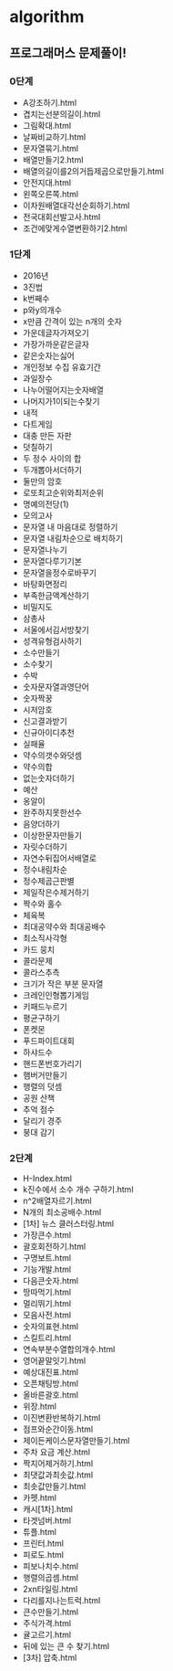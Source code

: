 # algorithm

## 프로그래머스 문제풀이!

### 0단계

- A강조하기.html
- 겹치는선분의길이.html
- 그림확대.html
- 날짜비교하기.html
- 문자열묶기.html
- 배열만들기2.html
- 배열의길이를2의거듭제곱으로만들기.html
- 안전지대.html
- 왼쪽오른쪽.html
- 이차원배열대각선순회하기.html
- 전국대회선발고사.html
- 조건에맞게수열변환하기2.html

### 1단계

- 2016년
- 3진법
- k번째수
- p와y의개수
- x만큼 간격이 있는 n개의 숫자
- 가운데글자가져오기
- 가장가까운같은글자
- 같은숫자는싫어
- 개인정보 수집 유효기간
- 과일장수
- 나누어떨어지는숫자배열
- 나머지가1이되는수찾기
- 내적
- 다트게임
- 대충 만든 자판
- 덧칠하기
- 두 정수 사이의 합
- 두개뽑아서더하기
- 둘만의 암호
- 로또최고순위와최저순위
- 명예의전당(1)
- 모의고사
- 문자열 내 마음대로 정렬하기
- 문자열 내림차순으로 배치하기
- 문자열나누기
- 문자열다루기기본
- 문자열을정수로바꾸기
- 바탕화면정리
- 부족한금액계산하기
- 비밀지도
- 삼총사
- 서울에서김서방찾기
- 성격유형검사하기
- 소수만들기
- 소수찾기
- 수박
- 숫자문자열과영단어
- 숫자짝꿍
- 시저암호
- 신고결과받기
- 신규아이디추천
- 실패율
- 약수의갯수와덧셈
- 약수의합
- 없는숫자더하기
- 예산
- 옹알이
- 완주하지못한선수
- 음양더하기
- 이상한문자만들기
- 자릿수더하기
- 자연수뒤집어서배열로
- 정수내림차순
- 정수제곱근판별
- 제일작은수제거하기
- 짝수와 홀수
- 체육복
- 최대공약수와 최대공배수
- 최소직사각형
- 카드 뭉치
- 콜라문제
- 콜라스추측
- 크기가 작은 부분 문자열
- 크레인인형뽑기게임
- 키패드누르기
- 평균구하기
- 폰켓몬
- 푸드파이트대회
- 하샤드수
- 핸드폰번호가리기
- 햄버거만들기
- 행렬의 덧셈
- 공원 산책
- 추억 점수
- 달리기 경주
- 붕대 감기

### 2단계

- H-Index.html
- k진수에서 소수 개수 구하기.html
- n^2배열자르기.html
- N개의 최소공배수.html
- [1차] 뉴스 클러스터링.html
- 가장큰수.html
- 괄호회전하기.html
- 구명보트.html
- 기능개발.html
- 다음큰숫자.html
- 땅따먹기.html
- 멀리뛰기.html
- 모음사전.html
- 숫자의표현.html
- 스킬트리.html
- 연속부분수열합의개수.html
- 영어끝말잇기.html
- 예상대진표.html
- 오픈채팅방.html
- 올바른괄호.html
- 위장.html
- 이진변환반복하기.html
- 점프와순간이동.html
- 제이든케이스문자열만들기.html
- 주차 요금 계산.html
- 짝지어제거하기.html
- 최댓값과최솟값.html
- 최솟값만들기.html
- 카펫.html
- 캐시[1차].html
- 타겟넘버.html
- 튜플.html
- 프린터.html
- 피로도.html
- 피보나치수.html
- 행렬의곱셈.html
- 2xn타일링.html
- 다리를지나는트럭.html
- 큰수만들기.html
- 주식가격.html
- 귤고르기.html
- 뒤에 있는 큰 수 찾기.html
- [3차] 압축.html
